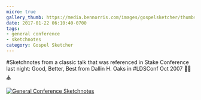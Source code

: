 ```yaml
---
micro: true
gallery_thumb: https://media.bennorris.com/images/gospelsketcher/thumbs/oct-07-oaks.jpg
date: 2017-01-22 06:10:40-0700
tags:
- general conference
- sketchnotes
category: Gospel Sketcher
---
```


#Sketchnotes from a classic talk that was referenced in Stake Conference last night: Good, Better, Best from Dallin H. Oaks in #LDSConf Oct 2007 ✍🏼⛪️

[![General Conference Sketchnotes](https://media.bennorris.com/images/gospelsketcher/general-conference/oct-07-oaks.jpg)](https://media.bennorris.com/images/gospelsketcher/general-conference/oct-07-oaks.jpg)
